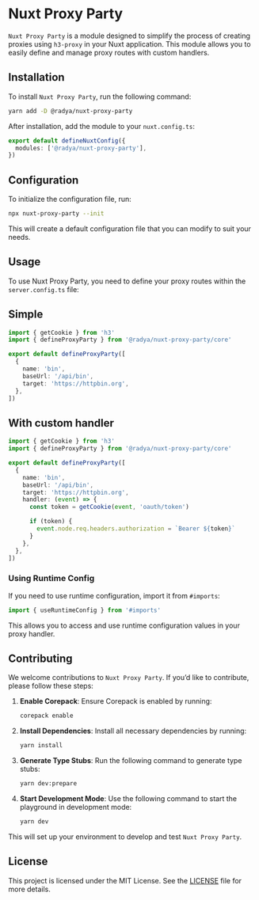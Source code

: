 # Nuxt Proxy Party

`Nuxt Proxy Party` is a module designed to simplify the process of creating proxies using `h3-proxy` in your Nuxt application. This module allows you to easily define and manage proxy routes with custom handlers.

## Installation

To install `Nuxt Proxy Party`, run the following command:

```bash
yarn add -D @radya/nuxt-proxy-party
```

After installation, add the module to your `nuxt.config.ts`:

```typescript
export default defineNuxtConfig({
  modules: ['@radya/nuxt-proxy-party'],
})
```

## Configuration

To initialize the configuration file, run:

```bash
npx nuxt-proxy-party --init
```

This will create a default configuration file that you can modify to suit your needs.

## Usage

To use Nuxt Proxy Party, you need to define your proxy routes within the `server.config.ts` file:

## Simple
```typescript
import { getCookie } from 'h3'
import { defineProxyParty } from '@radya/nuxt-proxy-party/core'

export default defineProxyParty([
  {
    name: 'bin',
    baseUrl: '/api/bin',
    target: 'https://httpbin.org',
  },
])
```

## With custom handler

```typescript
import { getCookie } from 'h3'
import { defineProxyParty } from '@radya/nuxt-proxy-party/core'

export default defineProxyParty([
  {
    name: 'bin',
    baseUrl: '/api/bin',
    target: 'https://httpbin.org',
    handler: (event) => {
      const token = getCookie(event, 'oauth/token')

      if (token) {
        event.node.req.headers.authorization = `Bearer ${token}`
      }
    },
  },
])
```

### Using Runtime Config

If you need to use runtime configuration, import it from `#imports`:

```typescript
import { useRuntimeConfig } from '#imports'
```

This allows you to access and use runtime configuration values in your proxy handler.

## Contributing

We welcome contributions to `Nuxt Proxy Party`. If you’d like to contribute, please follow these steps:

1. **Enable Corepack**: Ensure Corepack is enabled by running:
   ```bash
   corepack enable
   ```

2. **Install Dependencies**: Install all necessary dependencies by running:
   ```bash
   yarn install
   ```

3. **Generate Type Stubs**: Run the following command to generate type stubs:
   ```bash
   yarn dev:prepare
   ```

4. **Start Development Mode**: Use the following command to start the playground in development mode:
   ```bash
   yarn dev
   ```

This will set up your environment to develop and test `Nuxt Proxy Party`.

## License

This project is licensed under the MIT License. See the [LICENSE](LICENSE) file for more details.

